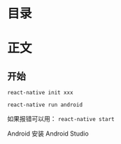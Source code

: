 # 目录

# 正文

## 开始
`react-native init xxx`

`react-native run android` 

如果报错可以用： `react-native start`

Android 安装 Android Studio


